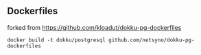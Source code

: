 Dockerfiles
-----------
forked from https://github.com/kloadut/dokku-pg-dockerfiles
```
docker build -t dokku/postgresql github.com/netsyno/dokku-pg-dockerfiles
```
